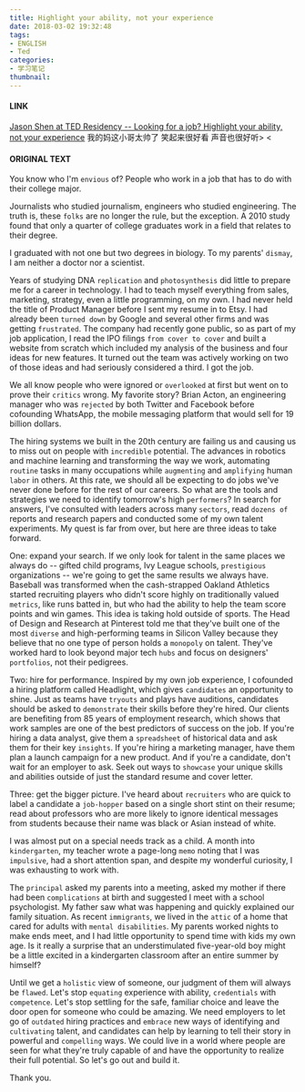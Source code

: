 ```yaml
---
title: Highlight your ability, not your experience
date: 2018-03-02 19:32:48
tags: 
- ENGLISH
- Ted
categories: 
- 学习笔记
thumbnail:
---
```

#### LINK 
[Jason Shen at TED Residency -- Looking for a job? Highlight your ability, not your experience](https://www.ted.com/talks/jason_shen_looking_for_a_job_highlight_your_ability_not_your_experience)
我的妈这小哥太帅了
笑起来很好看
声音也很好听> <
<!--more-->
#### ORIGINAL TEXT
You know who I'm `envious` of? People who work in a job that has to do with their college major.

Journalists who studied journalism, engineers who studied engineering. The truth is, these `folks` are no longer the rule, but the exception. A 2010 study found that only a quarter of college graduates work in a field that relates to their degree.

I graduated with not one but two degrees in biology. To my parents' `dismay`, I am neither a doctor nor a scientist.

Years of studying DNA `replication` and `photosynthesis` did little to prepare me for a career in technology. I had to teach myself everything from sales, marketing, strategy, even a little programming, on my own. I had never held the title of Product Manager before I sent my resume in to Etsy. I had already been `turned down` by Google and several other firms and was getting `frustrated`. The company had recently gone public, so as part of my job application, I read the IPO filings `from cover to cover` and built a website from scratch which included my analysis of the business and four ideas for new features. It turned out the team was actively working on two of those ideas and had seriously considered a third. I got the job.

We all know people who were ignored or `overlooked` at first but went on to prove their `critics` wrong. My favorite story? Brian Acton, an engineering manager who was `rejected` by both Twitter and Facebook before cofounding WhatsApp, the mobile messaging platform that would sell for 19 billion dollars.

The hiring systems we built in the 20th century are failing us and causing us to miss out on people with `incredible` potential. The advances in robotics and machine learning and transforming the way we work, automating `routine` tasks in many occupations while `augmenting` and `amplifying` human `labor` in others. At this rate, we should all be expecting to do jobs we've never done before for the rest of our careers. So what are the tools and strategies we need to identify tomorrow's high `performers`? In search for answers, I've consulted with leaders across many `sectors`, read `dozens of` reports and research papers and conducted some of my own talent experiments. My quest is far from over, but here are three ideas to take forward.

One: expand your search. If we only look for talent in the same places we always do -- gifted child programs, Ivy League schools, `prestigious` organizations -- we're going to get the same results we always have. Baseball was transformed when the cash-strapped Oakland Athletics started recruiting players who didn't score highly on traditionally valued `metrics`, like runs batted in, but who had the ability to help the team score points and win games. This idea is taking hold outside of sports. The Head of Design and Research at Pinterest told me that they've built one of the most `diverse` and high-performing teams in Silicon Valley because they believe that no one type of person holds a `monopoly` on talent. They've worked hard to look beyond major tech `hubs` and focus on designers' `portfolios`, not their pedigrees.

Two: hire for performance. Inspired by my own job experience, I cofounded a hiring platform called Headlight, which gives `candidates` an opportunity to shine. Just as teams have `tryouts` and plays have auditions, candidates should be asked to `demonstrate` their skills before they're hired. Our clients are benefiting from 85 years of employment research, which shows that work samples are one of the best predictors of success on the job. If you're hiring a data analyst, give them a `spreadsheet` of historical data and ask them for their key `insights`. If you're hiring a marketing manager, have them plan a launch campaign for a new product. And if you're a candidate, don't wait for an employer to ask. Seek out ways to `showcase` your unique skills and abilities outside of just the standard resume and cover letter.

Three: get the bigger picture. I've heard about `recruiters` who are quick to label a candidate a `job-hopper` based on a single short stint on their resume; read about professors who are more likely to ignore identical messages from students because their name was black or Asian instead of white.

I was almost put on a special needs track as a child. A month into `kindergarten`, my teacher wrote a page-long `memo` noting that I was `impulsive`, had a short attention span, and despite my wonderful curiosity, I was exhausting to work with.

The `principal` asked my parents into a meeting, asked my mother if there had been `complications` at birth and suggested I meet with a school psychologist. My father saw what was happening and quickly explained our family situation. As recent `immigrants`, we lived in the `attic` of a home that cared for adults with `mental disabilities`. My parents worked nights to make ends meet, and I had little opportunity to spend time with kids my own age. Is it really a surprise that an understimulated five-year-old boy might be a little excited in a kindergarten classroom after an entire summer by himself?

Until we get a `holistic` view of someone, our judgment of them will always be `flawed`. Let's stop `equating` experience with ability, `credentials` with `competence`. Let's stop settling for the safe, familiar choice and leave the door open for someone who could be amazing. We need employers to let go of `outdated` hiring practices and `embrace` new ways of identifying and `cultivating` talent, and candidates can help by learning to tell their story in powerful and `compelling` ways. We could live in a world where people are seen for what they're truly capable of and have the opportunity to realize their full potential. So let's go out and build it.

Thank you.
